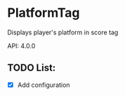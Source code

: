 # PlatformTag
Displays player's platform in score tag

API: 4.0.0

## TODO List:
- [X] Add configuration
